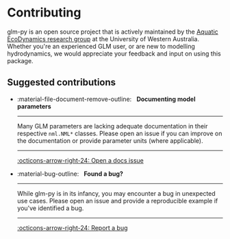 # Contributing

  [aed-group]: https://github.com/AquaticEcoDynamics
  [open-issue]: https://github.com/WET-tool/glm-py/issues/new

glm-py is an open source project that is actively maintained by the [Aquatic 
EcoDynamics research group][aed-group] at the University of Western Australia.
Whether you're an experienced GLM user, or are new to modelling hydrodynamics,
we would appreciate your feedback and input on using this package. 

## Suggested contributions



<div class="grid cards" markdown>


-   :material-file-document-remove-outline: &nbsp;
    __Documenting model parameters__

    ---

    Many GLM parameters are lacking adequate documentation in their respective
    `nml.NML*` classes. Please open an issue if you can improve on the 
    documentation or provide parameter units (where applicable).

    ---

    [:octicons-arrow-right-24: Open a docs issue][open-issue]

-   :material-bug-outline: &nbsp;
    __Found a bug?__

    ---

    While glm-py is in its infancy, you may encounter a bug in unexpected use 
    cases. Please open an issue and provide a reproducible example if you've 
    identified a bug.

    ---

    [:octicons-arrow-right-24: Report a bug][open-issue]

</div>
  
